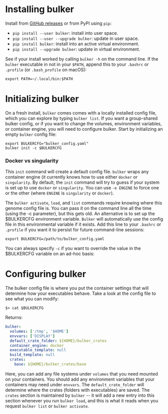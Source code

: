 # Installing bulker

Install from [GitHub releases](https://github.com/databio/bulker/releases) or from PyPI using `pip`:

- `pip install --user bulker`: install into user space.
- `pip install --user --upgrade bulker`: update in user space.
- `pip install bulker`: install into an active virtual environment.
- `pip install --upgrade bulker`: update in virtual environment.

See if your install worked by calling `bulker -h` on the command line. If the `bulker` executable in not in your `$PATH`, append this to your `.bashrc` or `.profile` (or `.bash_profile` on macOS):

```{console}
export PATH=~/.local/bin:$PATH
```

# Initializing bulker

On a fresh install, `bulker` comes comes with a locally installed config file, which you can explore by typing `bulker list`. If you want a group-shared bulker config, or if you want to change the volumes, environment variables, or container engine, you will need to configure bulker. Start by initializing an empty `bulker` config file:

```{console}
export BULKERCFG="bulker_config.yaml"
bulker init -c $BULKERCFG
```

### Docker vs singularity 

This `init` command will create a default config file. `bulker` wraps any container engine (it currently knows how to use either `docker` or `singularity`. By default, the `init` command will try to guess if your system is set up to use `docker` or `singularity`. You can use `-e ENGINE` to force one or the other (where `ENGINE` is `singularity` or `docker`). 

The `bulker activate`, `load`, and `list` commands require knowing where this genome config file is. You can pass it on the command line all the time (using the -c parameter), but this gets old. An alternative is to set up the $BULKERCFG environment variable. `Bulker` will automatically use the config file in this environmental variable if it exists. Add this line to your `.bashrc` or `.profile` if you want it to persist for future command-line sessions:

```{console}
export BULKERCFG=/path/to/bulker_config.yaml
```

 You can always specify `-c` if you want to override the value in the $BULKERCFG variable on an ad-hoc basis:

# Configuring bulker

The bulker config file is where you put the container settings that will determine how your executables behave. Take a look at the config file to see what you can modify:

```console
$> cat $BULKERCFG
```
Returns:
```yaml
bulker:
  volumes: ['/tmp', '$HOME']
  envvars: ['DISPLAY']
  default_crate_folder: ${HOME}/bulker_crates
  container_engine: docker
  executable_template: null
  build_template: null  
  crates:
    base: ${HOME}/bulker_crates/base

```

Here, you can add any file systems under `volumes` that you need mounted on your containers. You should add any environment variables that your containers may need under `envvars`. The `default_crate_folder` will determine where the crates (folders with executables) are saved. The `crates` section is maintained by `bulker` -- it will add a new entry into this section whenever you run `bulker load`, and this is what it reads when you request `bulker list` or `bulker activate`.

